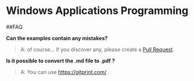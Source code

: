 # Windows Applications Programming

##FAQ

**Can the examples contain any mistakes?**

>A: of course... if you discover any, please create a [Pull Request](https://help.github.com/articles/about-pull-requests/).

**Is it possible to convert the .md file to .pdf ?**

>A: You can use https://gitprint.com/ .
